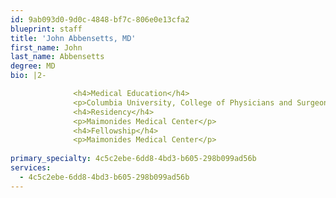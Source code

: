 ```yaml
---
id: 9ab093d0-9d0c-4848-bf7c-806e0e13cfa2
blueprint: staff
title: 'John Abbensetts, MD'
first_name: John
last_name: Abbensetts
degree: MD
bio: |2-

              <h4>Medical Education</h4>
              <p>Columbia University, College of Physicians and Surgeons</p>
              <h4>Residency</h4>
              <p>Maimonides Medical Center</p>
              <h4>Fellowship</h4>
              <p>Maimonides Medical Center</p>
          
primary_specialty: 4c5c2ebe-6dd8-4bd3-b605-298b099ad56b
services:
  - 4c5c2ebe-6dd8-4bd3-b605-298b099ad56b
---
```

